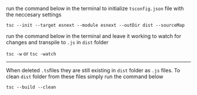 run the command below in the terminal to initialize `tsconfig.json` file with the neccesary settings

`tsc --init --target esnext --module esnext --outDir dist --sourceMap`

run the command below in the terminal and leave it working to watch for changes and transpile to `.js` in `dist` folder

`tsc -w` or `tsc -watch`

---

When deleted `.ts`files they are still existing in `dist` folder as `.js` files. To clean `dist` folder from these files simply run the command below

`tsc --build --clean`
